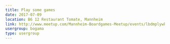 ```yaml
---
title: Play some games
date: 2017-07-09
location: B6 12 Restaurant Tomate, Mannheim
link: http://www.meetup.com/Mannheim-Boardgames-Meetup/events/lbdmplywkbmb/
usergroup: bogama
type: usergroup
---
```

